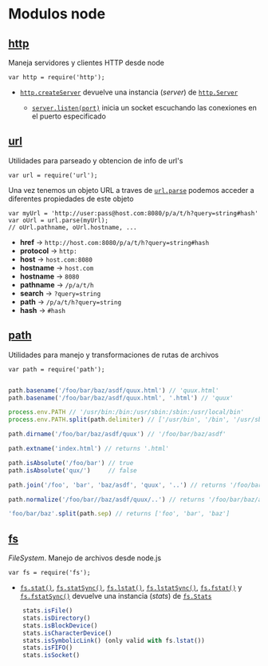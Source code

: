 # Modulos node


## [http](https://nodejs.org/api/http.html#http_http)

Maneja servidores y clientes HTTP desde node

    var http = require('http');

- [`http.createServer`](https://nodejs.org/api/http.html#http_http_createserver_requestlistener) devuelve una instancia (_server_) de [`http.Server`](https://nodejs.org/api/http.html#http_class_http_server)

    - [`server.listen(port)`](https://nodejs.org/api/http.html#http_server_listen_port_hostname_backlog_callback) inicia un socket escuchando las conexiones en el puerto especificado




## [url](https://nodejs.org/api/url.html)

Utilidades para parseado y obtencion de info de url's 

    var url = require('url');

Una vez tenemos un objeto URL a traves de [`url.parse`](https://nodejs.org/api/url.html#url_url_parse_urlstr_parsequerystring_slashesdenotehost) podemos acceder a diferentes propiedades de este objeto

    var myUrl = 'http://user:pass@host.com:8080/p/a/t/h?query=string#hash'
    var oUrl = url.parse(myUrl);
    // oUrl.pathname, oUrl.hostname, ...

- **href** → `http://host.com:8080/p/a/t/h?query=string#hash`
- **protocol** → `http:`
- **host**  → `host.com:8080`
- **hostname**  → `host.com`
- **hostname**  → `8080`
- **pathname**  → `/p/a/t/h`
- **search**  → `?query=string`
- **path**  → `/p/a/t/h?query=string`
- **hash**  → `#hash`

## [path](https://nodejs.org/api/path.html)

Utilidades para manejo y transformaciones de rutas de archivos

    var path = require('path');

```javascript 

path.basename('/foo/bar/baz/asdf/quux.html') // 'quux.html'
path.basename('/foo/bar/baz/asdf/quux.html', '.html') // 'quux'

process.env.PATH // '/usr/bin:/bin:/usr/sbin:/sbin:/usr/local/bin'
process.env.PATH.split(path.delimiter) // ['/usr/bin', '/bin', '/usr/sbin', '/sbin', '/usr/local/bin']

path.dirname('/foo/bar/baz/asdf/quux') // '/foo/bar/baz/asdf'

path.extname('index.html') // returns '.html'

path.isAbsolute('/foo/bar') // true
path.isAbsolute('qux/')     // false

path.join('/foo', 'bar', 'baz/asdf', 'quux', '..') // returns '/foo/bar/baz/asdf'

path.normalize('/foo/bar//baz/asdf/quux/..') // returns '/foo/bar/baz/asdf'

'foo/bar/baz'.split(path.sep) // returns ['foo', 'bar', 'baz']
```

## [fs](https://nodejs.org/api/fs.html#fs_file_system) 

_FileSystem_. Manejo de archivos desde node.js

    var fs = require('fs');


-  [`fs.stat()`](https://nodejs.org/api/fs.html#fs_fs_stat_path_callback), [`fs.statSync()`](https://nodejs.org/api/fs.html#fs_fs_statsync_path), [`fs.lstat()`](https://nodejs.org/api/fs.html#fs_fs_lstat_path_callback), [`fs.lstatSync()`](https://nodejs.org/api/fs.html#fs_fs_lstatsync_path), [`fs.fstat()`](https://nodejs.org/api/fs.html#fs_fs_fstat_fd_callback) y [`fs.fstatSync()`](https://nodejs.org/api/fs.html#fs_fs_fstatsync_fd) devuelve una instancia (_stats_) de [`fs.Stats`](https://nodejs.org/api/fs.html#fs_class_fs_stats)

```javascript
    stats.isFile()
    stats.isDirectory()
    stats.isBlockDevice()
    stats.isCharacterDevice()
    stats.isSymbolicLink() (only valid with fs.lstat())
    stats.isFIFO()
    stats.isSocket()
```
